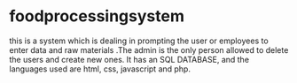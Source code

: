 # foodprocessingsystem
this is a system which is dealing in prompting the user or employees to enter data and raw materials .The admin is the only person allowed to delete the users and create new ones. It has an SQL DATABASE, and the languages used are html, css, javascript and php.
